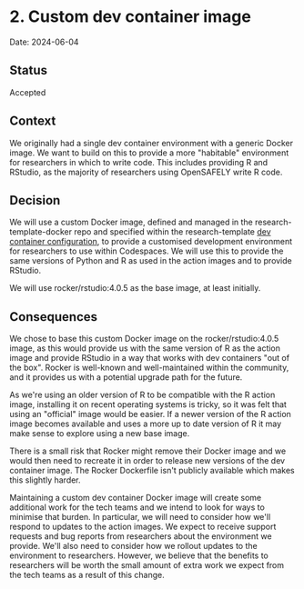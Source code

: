 # 2. Custom dev container image

Date: 2024-06-04

## Status

Accepted

## Context

We originally had a single dev container environment with a generic Docker image. We want to build on this to provide a more "habitable" environment for researchers in which to write code. This includes providing R and RStudio, as the majority of researchers using OpenSAFELY write R code.

## Decision

We will use a custom Docker image, defined and managed in the research-template-docker repo and specified within the research-template [dev container configuration](https://github.com/opensafely/research-template/blob/main/.devcontainer/devcontainer.json), to provide a customised development environment for researchers to use within Codespaces. We will use this to provide the same versions of Python and R as used in the action images and to provide RStudio.

We will use rocker/rstudio:4.0.5 as the base image, at least initially.

## Consequences

We chose to base this custom Docker image on the rocker/rstudio:4.0.5 image, as this would provide us with the same version of R as the action image and provide RStudio in a way that works with dev containers "out of the box". Rocker is well-known and well-maintained within the community, and it provides us with a potential upgrade path for the future.

As we're using an older version of R to be compatible with the R action image, installing it on recent operating systems is tricky, so it was felt that using an "official" image would be easier. If a newer version of the R action image becomes available and uses a more up to date version of R it may make sense to explore using a new base image.

There is a small risk that Rocker might remove their Docker image and we would then need to recreate it in order to release new versions of the dev container image. The Rocker Dockerfile isn't publicly available which makes this slightly harder.

Maintaining a custom dev container Docker image will create some additional work for the tech teams and we intend to look for ways to minimise that burden. In particular, we will need to consider how we'll respond to updates to the action images. We expect to receive support requests and bug reports from researchers about the environment we provide. We'll also need to consider how we rollout updates to the environment to researchers. However, we believe that the benefits to researchers will be worth the small amount of extra work we expect from the tech teams as a result of this change.

